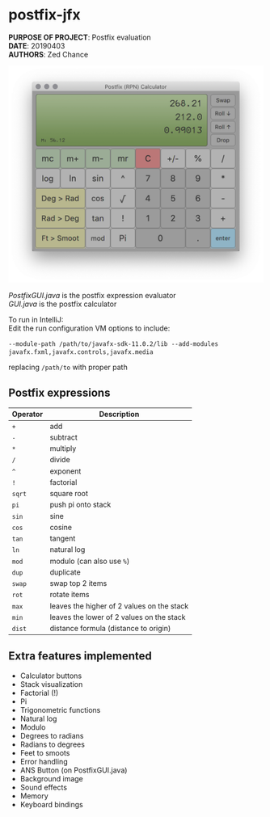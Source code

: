 # postfix-jfx

**PURPOSE OF PROJECT**: Postfix evaluation  
**DATE**: 20190403  
**AUTHORS**: Zed Chance  

![demo](src/images/demo.png)

*PostfixGUI.java* is the postfix expression evaluator  
*GUI.java* is the postfix calculator  

To run in IntelliJ:  
Edit the run configuration VM options to include: 
```
--module-path /path/to/javafx-sdk-11.0.2/lib --add-modules javafx.fxml,javafx.controls,javafx.media
```
replacing `/path/to` with proper path

## Postfix expressions
| Operator | Description                                |
| -------- | ------------------------------------------ |
| `+`      | add                                        |
| `-`      | subtract                                   |
| `*`      | multiply                                   |
| `/`      | divide                                     |
| `^`      | exponent                                   |
| `!`      | factorial                                  |
| `sqrt`   | square root                                |
| `pi`     | push pi onto stack                         |
| `sin`    | sine                                       |
| `cos`    | cosine                                     |
| `tan`    | tangent                                    |
| `ln`     | natural log                                |
| `mod`    | modulo (can also use `%`)                  |
| `dup`    | duplicate                                  |
| `swap`   | swap top 2 items                           |
| `rot`    | rotate items                               |
| `max`    | leaves the higher of 2 values on the stack |
| `min`    | leaves the lower of 2 values on the stack  |
| `dist`   | distance formula (distance to origin)      |

## Extra features implemented
- Calculator buttons
- Stack visualization
- Factorial (!)
- Pi
- Trigonometric functions
- Natural log
- Modulo
- Degrees to radians
- Radians to degrees
- Feet to smoots
- Error handling
- ANS Button (on PostfixGUI.java)
- Background image
- Sound effects
- Memory
- Keyboard bindings

